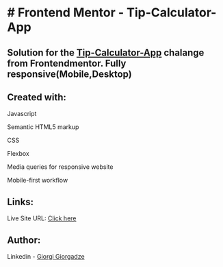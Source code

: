 <h1># Frontend Mentor - Tip-Calculator-App</h1>

<h2>Solution for the <a href="https://www.frontendmentor.io/challenges/tip-calculator-app-ugJNGbJUX">Tip-Calculator-App</a> chalange from Frontendmentor. 
Fully responsive(Mobile,Desktop)</h2>

<h2>Created with:</h2>
<p>Javascript</p>
<p>Semantic HTML5 markup</p>
<p>CSS</p>
<p>Flexbox</p>
<p>Media queries for responsive website</p>
<p>Mobile-first workflow</p>

<h2>Links:</h2>
<p>Live Site URL: <a href="https://george199626.github.io/Fylo-landing-page-master/">Click here</a></p>

<h2>Author:</h2>
<p>Linkedin - <a href="https://www.linkedin.com/in/giorgi-giorgadze-b771901a6/">Giorgi Giorgadze</a></p>
